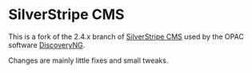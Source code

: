 # SilverStripe CMS

This is a fork of the 2.4.x branch of [SilverStripe CMS](http://github.com/silverstripe/silverstripe-cms)
used by the OPAC software [DiscoveryNG](http://www.comperio.it/soluzioni/discoveryng/panoramica/).

Changes are mainly little fixes and small tweaks.

